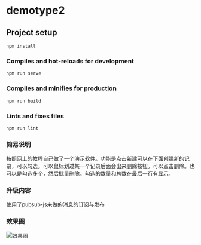 # demotype2

## Project setup
```
npm install
```

### Compiles and hot-reloads for development
```
npm run serve
```

### Compiles and minifies for production
```
npm run build
```

### Lints and fixes files
```
npm run lint
```

### 简易说明
按照网上的教程自己做了一个演示软件。功能是点击新建可以在下面创建新的记录，可以勾选。可以鼠标划过某一个记录后面会出来删除按钮。可以点击删除。也可以是勾选多个，然后批量删除。勾选的数量和总数在最后一行有显示。
### 升级内容
使用了pubsub-js来做的消息的订阅与发布

### 效果图
![效果图](https://user-images.githubusercontent.com/23656961/167122078-a6433cdf-516f-45a5-a962-949c27814911.png)
